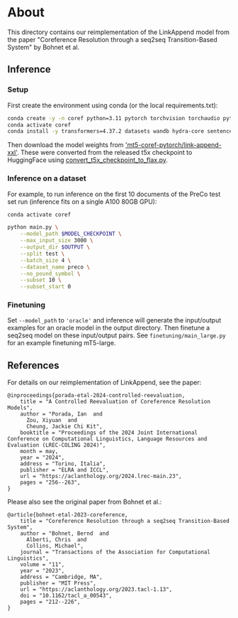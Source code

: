 # About

This directory contains our reimplementation of the LinkAppend model from the paper "Coreference Resolution through a seq2seq Transition-Based System" by Bohnet et al.

## Inference

### Setup

First create the environment using conda (or the local requirements.txt):
```bash
conda create -y -n coref python=3.11 pytorch torchvision torchaudio pytorch-cuda=12.1
conda activate coref
conda install -y transformers=4.37.2 datasets wandb hydra-core sentencepiece
```

Then download the model weights from ['mt5-coref-pytorch/link-append-xxl'](https://huggingface.co/mt5-coref-pytorch/link-append-xxl). These were converted from the released t5x checkpoint to HuggingFace using [convert_t5x_checkpoint_to_flax.py](https://github.com/huggingface/transformers/blob/main/src/transformers/models/t5/convert_t5x_checkpoint_to_flax.py).

### Inference on a dataset

For example, to run inference on the first 10 documents of the PreCo test set run (inference fits on a single A100 80GB GPU):
```bash
conda activate coref

python main.py \
    --model_path $MODEL_CHECKPOINT \
    --max_input_size 3000 \
    --output_dir $OUTPUT \
    --split test \
    --batch_size 4 \
    --dataset_name preco \
    --no_pound_symbol \
    --subset 10 \
    --subset_start 0
```

### Finetuning

Set `--model_path` to `'oracle'` and inference will generate the input/output examples for an oracle model in the output directory. Then finetune a seq2seq model on these input/output pairs. See `finetuning/main_large.py` for an example finetuning mT5-large.

## References

For details on our reimplementation of LinkAppend, see the paper:
```
@inproceedings{porada-etal-2024-controlled-reevaluation,
    title = "A Controlled Reevaluation of Coreference Resolution Models",
    author = "Porada, Ian  and
      Zou, Xiyuan  and
      Cheung, Jackie Chi Kit",
    booktitle = "Proceedings of the 2024 Joint International Conference on Computational Linguistics, Language Resources and Evaluation (LREC-COLING 2024)",
    month = may,
    year = "2024",
    address = "Torino, Italia",
    publisher = "ELRA and ICCL",
    url = "https://aclanthology.org/2024.lrec-main.23",
    pages = "256--263",
}
```

Please also see the original paper from Bohnet et al.:
```
@article{bohnet-etal-2023-coreference,
    title = "Coreference Resolution through a seq2seq Transition-Based System",
    author = "Bohnet, Bernd  and
      Alberti, Chris  and
      Collins, Michael",
    journal = "Transactions of the Association for Computational Linguistics",
    volume = "11",
    year = "2023",
    address = "Cambridge, MA",
    publisher = "MIT Press",
    url = "https://aclanthology.org/2023.tacl-1.13",
    doi = "10.1162/tacl_a_00543",
    pages = "212--226",
}
```